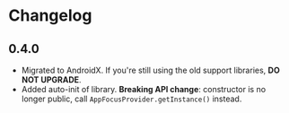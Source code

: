 # Changelog

## 0.4.0

- Migrated to AndroidX. If you're still using the old support libraries, **DO NOT UPGRADE**.
- Added auto-init of library. **Breaking API change**: constructor is no longer public, call `AppFocusProvider.getInstance()` instead.

